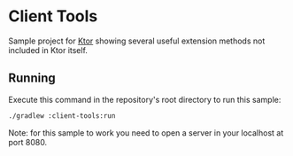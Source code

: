 # Client Tools

Sample project for [Ktor](http://ktor.io) showing several useful extension methods not included in Ktor itself.

## Running

Execute this command in the repository's root directory to run this sample:

```bash
./gradlew :client-tools:run
```

Note: for this sample to work you need to open a server in your localhost at port 8080.